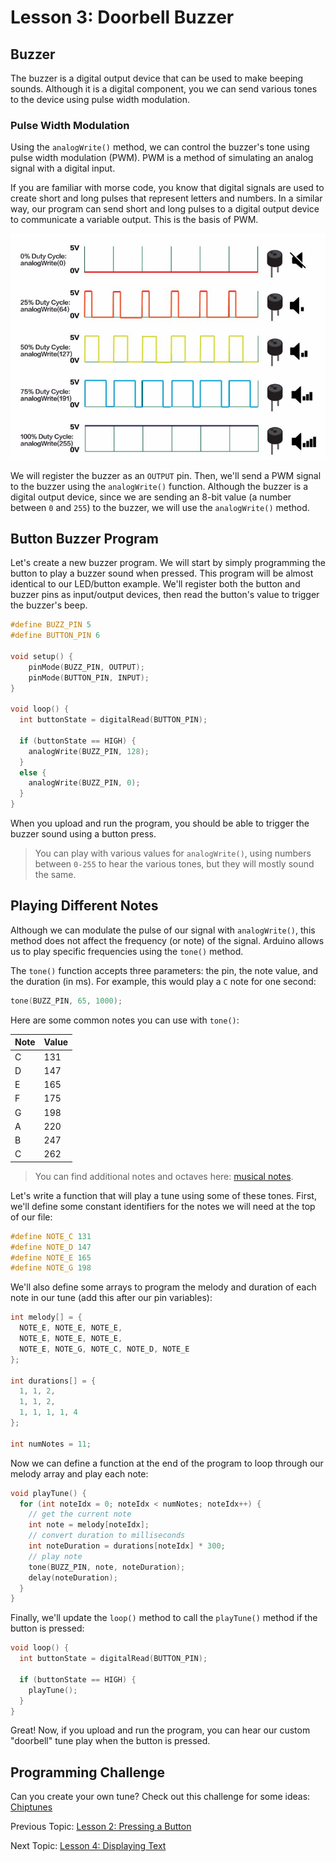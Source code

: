 # Lesson 3: Doorbell Buzzer

## Buzzer

The buzzer is a digital output device that can be used to make beeping sounds. Although it is a digital component, you we can send various tones to the device using pulse width modulation.

### Pulse Width Modulation

Using the `analogWrite()` method, we can control the buzzer's tone using pulse width modulation (PWM). PWM is a method of simulating an analog signal with a digital input.

If you are familiar with morse code, you know that digital signals are used to create short and long pulses that represent letters and numbers. In a similar way, our program can send short and long pulses to a digital output device to communicate a variable output. This is the basis of PWM.

![pwm](assets/pwm.png)

We will register the buzzer as an `OUTPUT` pin. Then, we'll send a PWM signal to the buzzer using the `analogWrite()` function. Although the buzzer is a digital output device, since we are sending an 8-bit value (a number between `0` and `255`) to the buzzer, we will use the `analogWrite()` method.

## Button Buzzer Program

Let's create a new buzzer program. We will start by simply programming the button to play a buzzer sound when pressed. This program will be almost identical to our LED/button example. We'll register both the button and buzzer pins as input/output devices, then read the button's value to trigger the buzzer's beep.

```c++
#define BUZZ_PIN 5
#define BUTTON_PIN 6

void setup() {
    pinMode(BUZZ_PIN, OUTPUT);
    pinMode(BUTTON_PIN, INPUT);
}

void loop() {
  int buttonState = digitalRead(BUTTON_PIN);

  if (buttonState == HIGH) {
    analogWrite(BUZZ_PIN, 128);
  }
  else {
    analogWrite(BUZZ_PIN, 0);
  }
}
```

When you upload and run the program, you should be able to trigger the buzzer sound using a button press.

> You can play with various values for `analogWrite()`, using numbers between `0-255` to hear the various tones, but they will mostly sound the same.

## Playing Different Notes

Although we can modulate the pulse of our signal with `analogWrite()`, this method does not affect the frequency (or note) of the signal. Arduino allows us to play specific frequencies using the `tone()` method.

The `tone()` function accepts three parameters: the pin, the note value, and the duration (in ms). For example, this would play a `C` note for one second:

```c++
tone(BUZZ_PIN, 65, 1000);
```

Here are some common notes you can use with `tone()`:

| Note | Value |
| --- | --- |
| C | 131 |
| D | 147 |
| E | 165 |
| F | 175 |
| G | 198 |
| A | 220 |
| B | 247 |
| C | 262 |

> You can find additional notes and octaves here: [musical notes](https://github.com/bhagman/Tone#musical-notes).

Let's write a function that will play a tune using some of these tones. First, we'll define some constant identifiers for the notes we will need at the top of our file:

```c++
#define NOTE_C 131
#define NOTE_D 147
#define NOTE_E 165
#define NOTE_G 198
```

We'll also define some arrays to program the melody and duration of each note in our tune (add this after our pin variables):

```c++
int melody[] = {
  NOTE_E, NOTE_E, NOTE_E,
  NOTE_E, NOTE_E, NOTE_E,
  NOTE_E, NOTE_G, NOTE_C, NOTE_D, NOTE_E
};

int durations[] = {
  1, 1, 2,
  1, 1, 2,
  1, 1, 1, 1, 4
};

int numNotes = 11;
```

Now we can define a function at the end of the program to loop through our melody array and play each note:

```c++
void playTune() {
  for (int noteIdx = 0; noteIdx < numNotes; noteIdx++) {
    // get the current note
    int note = melody[noteIdx];
    // convert duration to milliseconds
    int noteDuration = durations[noteIdx] * 300;
    // play note
    tone(BUZZ_PIN, note, noteDuration);
    delay(noteDuration);
  }
}
```

Finally, we'll update the `loop()` method to call the `playTune()` method if the button is pressed:

```c++
void loop() {
  int buttonState = digitalRead(BUTTON_PIN);

  if (buttonState == HIGH) {
    playTune();
  }
}
```

Great! Now, if you upload and run the program, you can hear our custom "doorbell" tune play when the button is pressed.

## Programming Challenge

Can you create your own tune? Check out this challenge for some ideas: [Chiptunes](/Challenges.md#chiptunes)

Previous Topic: [Lesson 2: Pressing a Button](/Lesson02_Button.md)

Next Topic: [Lesson 4: Displaying Text](/Lesson04_OLED.md)
